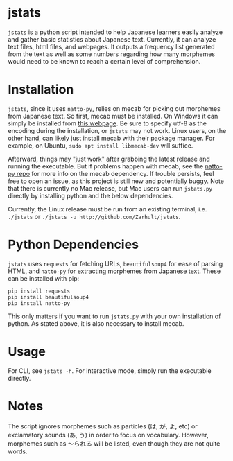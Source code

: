 # jstats

`jstats` is a python script intended to help Japanese learners easily analyze and gather basic statistics about Japanese text. Currently, it can analyze text files, html files, and webpages. It outputs a frequency list generated from the text as well as some numbers regarding how many morphemes would need to be known to reach a certain level of comprehension.

# Installation

`jstats`, since it uses `natto-py`, relies on mecab for picking out morphemes from Japanese text. So first, mecab must be installed. On Windows it can simply be installed from [this webpage](https://taku910.github.io/mecab/). Be sure to specify utf-8 as the encoding during the installation, or `jstats` may not work. Linux users, on the other hand, can likely just install mecab with their package manager. For example, on Ubuntu, `sudo apt install libmecab-dev` will suffice. 

Afterward, things may "just work" after grabbing the latest release and running the executable. But if problems happen with mecab, see the [natto-py repo](https://github.com/buruzaemon/natto-py) for more info on the mecab dependency. If trouble persists, feel free to open an issue, as this project is still new and potentially buggy. Note that there is currently no Mac release, but Mac users can run `jstats.py` directly by installing python and the below dependencies.

Currently, the Linux release must be run from an existing terminal, i.e. `./jstats` or `./jstats -u http://github.com/Zarhult/jstats`.

# Python Dependencies

`jstats` uses `requests` for fetching URLs, `beautifulsoup4` for ease of parsing HTML, and `natto-py` for extracting morphemes from Japanese text.  These can be installed with pip:
```
pip install requests
pip install beautifulsoup4
pip install natto-py
```
This only matters if you want to run `jstats.py` with your own installation of python. As stated above, it is also necessary to install mecab.

# Usage

For CLI, see `jstats -h`.
For interactive mode, simply run the executable directly.

# Notes

The script ignores morphemes such as particles (は, が, よ, etc) or exclamatory sounds (あ, う) in order to focus on vocabulary. However, morphemes such as 〜られる will be listed, even though they are not quite words.
